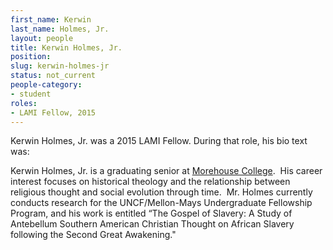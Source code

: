 ```yaml
---
first_name: Kerwin
last_name: Holmes, Jr.
layout: people
title: Kerwin Holmes, Jr.
position:
slug: kerwin-holmes-jr
status: not_current
people-category:
- student
roles:
- LAMI Fellow, 2015
---
```

Kerwin Holmes, Jr. was a 2015 LAMI Fellow. During that role, his bio text was:

Kerwin Holmes, Jr. is a graduating senior at [Morehouse College](http://scholarslab.org/people/joel-rhone/).  His career interest focuses on historical theology and the relationship between religious thought and social evolution through time.  Mr. Holmes currently conducts research for the UNCF/Mellon-Mays Undergraduate Fellowship Program, and his work is entitled “The Gospel of Slavery: A Study of Antebellum Southern American Christian Thought on African Slavery following the Second Great Awakening."
